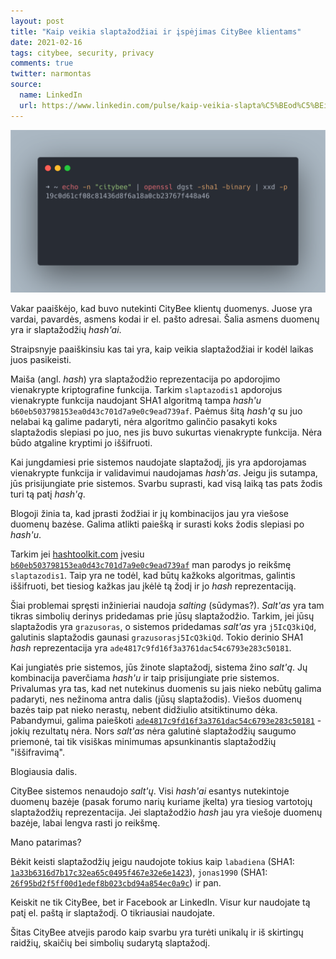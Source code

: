 ```yaml
---
layout: post
title: "Kaip veikia slaptažodžiai ir įspėjimas CityBee klientams"
date: 2021-02-16
tags: citybee, security, privacy
comments: true
twitter: narmontas
source:
  name: LinkedIn
  url: https://www.linkedin.com/pulse/kaip-veikia-slapta%C5%BEod%C5%BEiai-ir-%C4%AFsp%C4%97jimas-citybee-ernestas-narmontas-/
---
```


![CityBee](/images/2021/citybee-openssl.png)

Vakar paaiškėjo, kad buvo nutekinti CityBee klientų duomenys.
Juose yra vardai, pavardės, asmens kodai ir el. pašto adresai. Šalia asmens duomenų yra ir slaptažodžių *hash'ai*.

Straipsnyje paaiškinsiu kas tai yra, kaip veikia slaptažodžiai ir kodėl laikas juos pasikeisti.

Maiša (angl. *hash*) yra slaptažodžio reprezentacija po apdorojimo vienakrypte kriptografine funkcija.
Tarkim `slaptazodis1` apdorojus vienakrypte funkcija naudojant SHA1 algoritmą tampa *hash'u* `b60eb503798153ea0d43c701d7a9e0c9ead739af`.
Paėmus šitą *hash'ą* su juo nelabai ką galime padaryti, nėra algoritmo galinčio pasakyti koks slaptažodis slepiasi po juo, nes jis buvo sukurtas vienakrypte funkcija.
Nėra būdo atgaline kryptimi jo iššifruoti.

Kai jungdamiesi prie sistemos naudojate slaptažodį, jis yra apdorojamas vienakrypte funkcija ir validavimui naudojamas *hash'as*.
Jeigu jis sutampa, jūs prisijungiate prie sistemos. Svarbu suprasti, kad visą laiką tas pats žodis turi tą patį *hash'ą*.

Blogoji žinia ta, kad įprasti žodžiai ir jų kombinacijos jau yra viešose duomenų bazėse. Galima atlikti paiešką ir surasti koks žodis slepiasi po *hash'u*.

Tarkim jei [hashtoolkit.com](hashtoolkit.com) įvesiu [`b60eb503798153ea0d43c701d7a9e0c9ead739af`](https://hashtoolkit.com/decrypt-hash/?hash=b60eb503798153ea0d43c701d7a9e0c9ead739af) man parodys jo reikšmę `slaptazodis1`. Taip yra ne todėl, kad būtų kažkoks algoritmas, galintis iššifruoti, bet tiesiog kažkas jau įkėlė tą žodį ir jo *hash* reprezentaciją.

Šiai problemai spręsti inžinieriai naudoja *salting* (sūdymas?). *Salt'as* yra tam tikras simbolių derinys pridedamas prie jūsų slaptažodžio.
Tarkim, jei jūsų slaptažodis yra `grazusoras`, o sistemos pridedamas *salt'as* yra `j5IcQ3kiQd`, galutinis slaptažodis gaunasi `grazusorasj5IcQ3kiQd`.
Tokio derinio SHA1 *hash* reprezentacija yra `ade4817c9fd16f3a3761dac54c6793e283c50181`.

Kai jungiatės prie sistemos, jūs žinote slaptažodį, sistema žino *salt'ą*.
Jų kombinacija paverčiama *hash'u* ir taip prisijungiate prie sistemos.
Privalumas yra tas, kad net nutekinus duomenis su jais nieko nebūtų galima padaryti, nes nežinoma antra dalis (jūsų slaptažodis).
Viešos duomenų bazės taip pat nieko nerastų, nebent didžiulio atsitiktinumo dėka.
Pabandymui, galima paieškoti
[`ade4817c9fd16f3a3761dac54c6793e283c50181`](https://hashtoolkit.com/decrypt-hash/?hash=ade4817c9fd16f3a3761dac54c6793e283c50181) - jokių rezultatų nėra.
Nors *salt'as* nėra galutinė slaptažodžių saugumo priemonė, tai tik visiškas minimumas apsunkinantis slaptažodžių "iššifravimą".

Blogiausia dalis.

CityBee sistemos nenaudojo *salt'ų*. Visi *hash'ai* esantys nutekintoje duomenų bazėje (pasak forumo narių kuriame įkelta) yra tiesiog vartotojų slaptažodžių reprezentacija.
Jei slaptažodžio *hash* jau yra viešoje duomenų bazėje, labai lengva rasti jo reikšmę.

Mano patarimas?

Bėkit keisti slaptažodžių jeigu naudojote tokius kaip
`labadiena` (SHA1: [`1a33b6316d7b17c32ea65c0495f467e32e6e1423`](https://hashtoolkit.com/decrypt-hash/?hash=1a33b6316d7b17c32ea65c0495f467e32e6e1423)),
`jonas1990` (SHA1: [`26f95bd2f5ff00d1edef8b023cbd94a854ec0a9c`](https://hashtoolkit.com/decrypt-hash/?hash=26f95bd2f5ff00d1edef8b023cbd94a854ec0a9c)) ir pan.

Keiskit ne tik CityBee, bet ir Facebook ar LinkedIn. Visur kur naudojate tą patį el. paštą ir slaptažodį. O tikriausiai naudojate.

Šitas CityBee atvejis parodo kaip svarbu yra turėti unikalų ir iš skirtingų raidžių, skaičių bei simbolių sudarytą slaptažodį.
